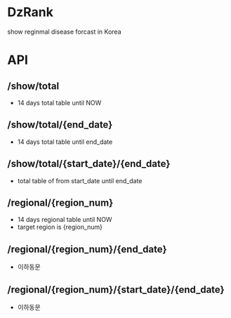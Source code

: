 # DzRank
show reginmal disease forcast in Korea

# API
## /show/total
- 14 days total table until NOW  
  
## /show/total/{end_date}  
- 14 days total table until end_date  

## /show/total/{start_date}/{end_date}  
- total table of from start_date until end_date
  
## /regional/{region_num}
- 14 days regional table until NOW
- target region is {region_num}

## /regional/{region_num}/{end_date}
- 이하동문

## /regional/{region_num}/{start_date}/{end_date}
- 이하동문
